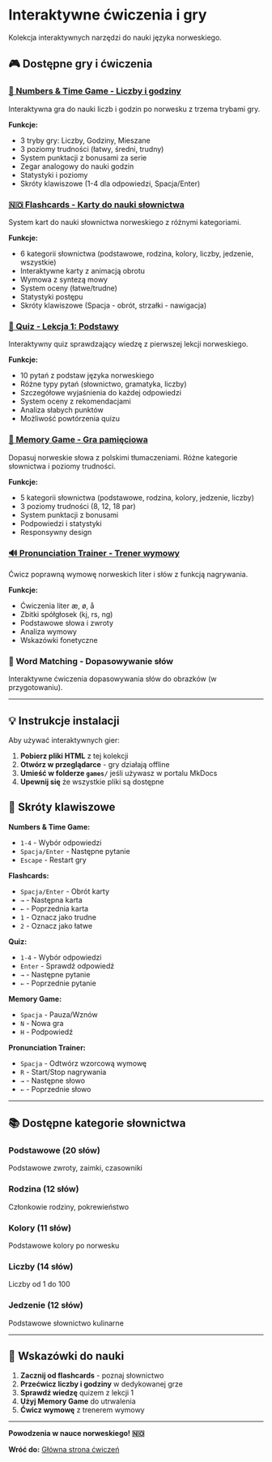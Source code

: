 # Interaktywne ćwiczenia i gry

Kolekcja interaktywnych narzędzi do nauki języka norweskiego.

## 🎮 Dostępne gry i ćwiczenia

### [🔢 Numbers & Time Game - Liczby i godziny](numbers_time_game.html)
Interaktywna gra do nauki liczb i godzin po norwesku z trzema trybami gry.

**Funkcje:**
- 3 tryby gry: Liczby, Godziny, Mieszane
- 3 poziomy trudności (łatwy, średni, trudny)
- System punktacji z bonusami za serie
- Zegar analogowy do nauki godzin
- Statystyki i poziomy
- Skróty klawiszowe (1-4 dla odpowiedzi, Spacja/Enter)

### [🇳🇴 Flashcards - Karty do nauki słownictwa](flashcards_system.html)
System kart do nauki słownictwa norweskiego z różnymi kategoriami.

**Funkcje:**
- 6 kategorii słownictwa (podstawowe, rodzina, kolory, liczby, jedzenie, wszystkie)
- Interaktywne karty z animacją obrotu
- Wymowa z syntezą mowy
- System oceny (łatwe/trudne)
- Statystyki postępu
- Skróty klawiszowe (Spacja - obrót, strzałki - nawigacja)

### [📝 Quiz - Lekcja 1: Podstawy](quiz_lekcja_1.html)
Interaktywny quiz sprawdzający wiedzę z pierwszej lekcji norweskiego.

**Funkcje:**
- 10 pytań z podstaw języka norweskiego
- Różne typy pytań (słownictwo, gramatyka, liczby)
- Szczegółowe wyjaśnienia do każdej odpowiedzi
- System oceny z rekomendacjami
- Analiza słabych punktów
- Możliwość powtórzenia quizu

### [🧠 Memory Game - Gra pamięciowa](memory_game.html)
Dopasuj norweskie słowa z polskimi tłumaczeniami. Różne kategorie słownictwa i poziomy trudności.

**Funkcje:**
- 5 kategorii słownictwa (podstawowe, rodzina, kolory, jedzenie, liczby)
- 3 poziomy trudności (8, 12, 18 par)
- System punktacji z bonusami
- Podpowiedzi i statystyki
- Responsywny design

### [🔊 Pronunciation Trainer - Trener wymowy](pronunciation_trainer.html)
Ćwicz poprawną wymowę norweskich liter i słów z funkcją nagrywania.

**Funkcje:**
- Ćwiczenia liter æ, ø, å
- Zbitki spółgłosek (kj, rs, ng)
- Podstawowe słowa i zwroty
- Analiza wymowy
- Wskazówki fonetyczne

### 🎯 Word Matching - Dopasowywanie słów
Interaktywne ćwiczenia dopasowywania słów do obrazków (w przygotowaniu).

---

## 💡 Instrukcje instalacji

Aby używać interaktywnych gier:

1. **Pobierz pliki HTML** z tej kolekcji
2. **Otwórz w przeglądarce** - gry działają offline
3. **Umieść w folderze `games/`** jeśli używasz w portalu MkDocs
4. **Upewnij się** że wszystkie pliki są dostępne

## 🎹 Skróty klawiszowe

**Numbers & Time Game:**
- `1-4` - Wybór odpowiedzi
- `Spacja/Enter` - Następne pytanie
- `Escape` - Restart gry

**Flashcards:**
- `Spacja/Enter` - Obrót karty
- `→` - Następna karta
- `←` - Poprzednia karta
- `1` - Oznacz jako trudne
- `2` - Oznacz jako łatwe

**Quiz:**
- `1-4` - Wybór odpowiedzi
- `Enter` - Sprawdź odpowiedź
- `→` - Następne pytanie
- `←` - Poprzednie pytanie

**Memory Game:**
- `Spacja` - Pauza/Wznów
- `N` - Nowa gra
- `H` - Podpowiedź

**Pronunciation Trainer:**
- `Spacja` - Odtwórz wzorcową wymowę
- `R` - Start/Stop nagrywania
- `→` - Następne słowo
- `←` - Poprzednie słowo

---

## 📚 Dostępne kategorie słownictwa

### Podstawowe (20 słów)
Podstawowe zwroty, zaimki, czasowniki

### Rodzina (12 słów)
Członkowie rodziny, pokrewieństwo

### Kolory (11 słów)
Podstawowe kolory po norwesku

### Liczby (14 słów)
Liczby od 1 do 100

### Jedzenie (12 słów)
Podstawowe słownictwo kulinarne

---

## 🎯 Wskazówki do nauki

1. **Zacznij od flashcards** - poznaj słownictwo
2. **Przećwicz liczby i godziny** w dedykowanej grze
3. **Sprawdź wiedzę** quizem z lekcji 1
4. **Użyj Memory Game** do utrwalenia
5. **Ćwicz wymowę** z trenerem wymowy

---

**Powodzenia w nauce norweskiego! 🇳🇴**

**Wróć do:** [Główna strona ćwiczeń](../cwiczenia/)